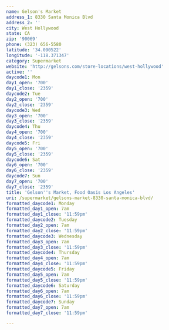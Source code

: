 ```yaml
---
name: Gelson's Market
address_1: 8330 Santa Monica Blvd
address_2: ''
city: West Hollywood
state: CA
zip: '90069'
phone: (323) 656-5580
latitude: '34.090522'
longitude: '-118.371347'
category: Supermarket
website: 'http://gelsons.com/store-locations/west-hollywood'
active: ''
daycode1: Mon
day1_open: '700'
day1_close: '2359'
daycode2: Tue
day2_open: '700'
day2_close: '2359'
daycode3: Wed
day3_open: '700'
day3_close: '2359'
daycode4: Thu
day4_open: '700'
day4_close: '2359'
daycode5: Fri
day5_open: '700'
day5_close: '2359'
daycode6: Sat
day6_open: '700'
day6_close: '2359'
daycode7: Sun
day7_open: '700'
day7_close: '2359'
title: 'Gelson''s Market, Food Oasis Los Angeles'
uri: /supermarket/gelsons-market-8330-santa-monica-blvd/
formatted_daycode1: Monday
formatted_day1_open: 7am
formatted_day1_close: '11:59pm'
formatted_daycode2: Tuesday
formatted_day2_open: 7am
formatted_day2_close: '11:59pm'
formatted_daycode3: Wednesday
formatted_day3_open: 7am
formatted_day3_close: '11:59pm'
formatted_daycode4: Thursday
formatted_day4_open: 7am
formatted_day4_close: '11:59pm'
formatted_daycode5: Friday
formatted_day5_open: 7am
formatted_day5_close: '11:59pm'
formatted_daycode6: Saturday
formatted_day6_open: 7am
formatted_day6_close: '11:59pm'
formatted_daycode7: Sunday
formatted_day7_open: 7am
formatted_day7_close: '11:59pm'

---
```



